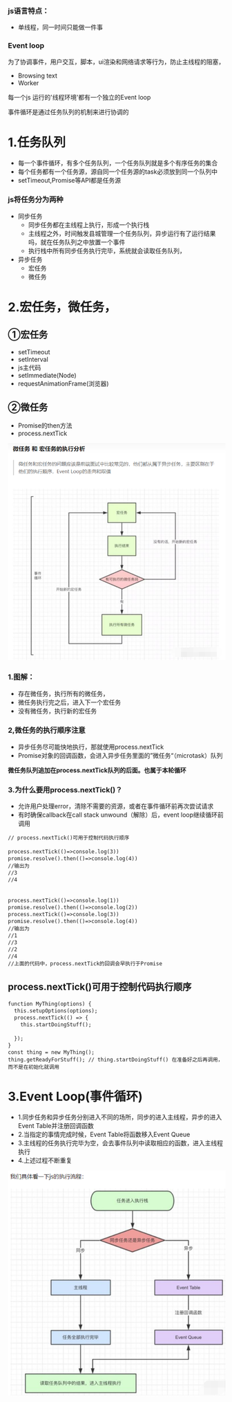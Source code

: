 
### js语言特点：
- 单线程，同一时间只能做一件事

### Event loop
为了协调事件，用户交互，脚本，ui渲染和网络请求等行为，防止主线程的阻塞，
- Browsing text
- Worker

每一个js 运行的'线程环境'都有一个独立的Event loop

事件循环是通过任务队列的机制来进行协调的

# 1.任务队列
- 每一个事件循环，有多个任务队列，一个任务队列就是多个有序任务的集合
- 每个任务都有一个任务源，源自同一个任务源的task必须放到同一个队列中
- setTimeout,Promise等API都是任务源

### js将任务分为两种
- 同步任务
  - 同步任务都在主线程上执行，形成一个执行栈
  - 主线程之外，时间触发县城管理一个任务队列，异步运行有了运行结果吗，就在任务队列之中放置一个事件
  - 执行栈中所有同步任务执行完毕，系统就会读取任务队列，
- 异步任务
  - 宏任务
  - 微任务

# 2.宏任务，微任务，
## ①宏任务
- setTimeout
- setInterval
- js主代码
- setImmediate(Node)
- requestAnimationFrame(浏览器)
## ②微任务
- Promise的then方法
- process.nextTick

![avatar](../images/宏任务微任务执行顺序.png)

### 1.图解：
- 存在微任务，执行所有的微任务，
 - 微任务执行完之后，进入下一个宏任务
 - 没有微任务，执行新的宏任务

### 2,微任务的执行顺序注意
- 异步任务尽可能快地执行，那就使用process.nextTick
- Promise对象的回调函数，会进入异步任务里面的”微任务“（microtask）队列

**微任务队列追加在process.nextTick队列的后面。也属于本轮循环**

### 3.为什么要用process.nextTick()？
- 允许用户处理error，清除不需要的资源，或者在事件循环前再次尝试请求
- 有时确保callback在call stack unwound（解除）后，event loop继续循环前 调用


```
// process.nextTick()可用于控制代码执行顺序

process.nextTick(()=>console.log(3))
promise.resolve().then(()=>console.log(4))
//输出为
//3
//4


process.nextTick(()=>console.log(1))
promise.resolve().then(()=>console.log(2))
process.nextTick(()=>console.log(3))
promise.resolve().then(()=>console.log(4))
//输出为
//1
//3
//2
//4
//上面的代码中，process.nextTick的回调会早执行于Promise
```

## process.nextTick()可用于控制代码执行顺序

```
function MyThing(options) {
  this.setupOptions(options);
  process.nextTick(() => {
    this.startDoingStuff();
    
  });
}
const thing = new MyThing();
thing.getReadyForStuff(); // thing.startDoingStuff() 在准备好之后再调用，而不是在初始化就调用
```


# 3.Event Loop(事件循环)
- 1.同步任务和异步任务分别进入不同的场所，同步的进入主线程，异步的进入Event Table并注册回调函数
- 2.当指定的事情完成时候，Event Table将函数移入Event Queue
- 3.主线程的任务执行完毕为空，会去事件队列中读取相应的函数，进入主线程执行
- 4.上述过程不断重复

![avatar](../images/js任务执行顺序.png)